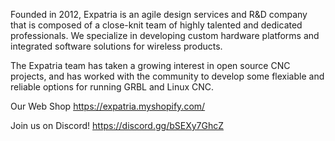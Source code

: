 Founded in 2012, Expatria is an agile design services and R&D company that is composed of a close-knit team of highly talented and dedicated professionals. We specialize in developing custom hardware platforms and integrated software solutions for wireless products.

The Expatria team has taken a growing interest in open source CNC projects, and has worked with the community to develop some flexiable and reliable options for running GRBL and Linux CNC.

Our Web Shop  https://expatria.myshopify.com/

Join us on Discord! https://discord.gg/bSEXy7GhcZ
